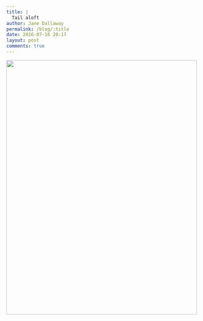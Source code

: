 ```yaml
---
title: |
  Tail aloft
author: Jane Dallaway
permalink: /blog/:title
date: 2016-07-16 20:17
layout: post
comments: true
---
```


<div><a href="http://static.skitters.dallaway.com/tp_IMG_0494.JPG"><img src="http://static.skitters.dallaway.com/tp_thumb_IMG_0494.JPG" width="500" height="667"/></a></div>



  

      
